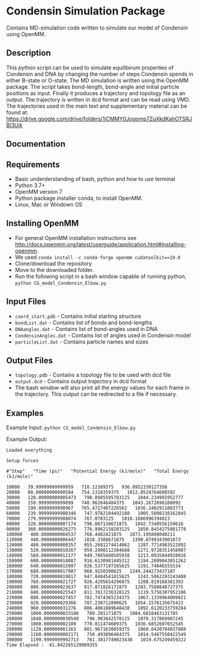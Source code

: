 # Condensin Simulation Package

Contains MD-simulation code written to simulate our model of Condensin using OpenMM.

## Description

This python script can be used to simulate equilibirum properties of Condensin and DNA by changing the number of steps Condensin spends in either B-state or O-state. The MD simulation is written using the OpenMM package. The script takes bond-length, bond-angle and initial particle positions as input. Finally it produces a trajectory and topology file as an output. The trajectory is written in dcd format and can be read using VMD. The trajectories used in the main text and supplementary material can be found at: https://drive.google.com/drive/folders/1jCMMY0Joqomp7ZuXkdKahOTSRJBI3Ujk

## Documentation

## Requirements
 - Basic underderstanding of bash, python and how to use terminal
 - Python 3.7+
 - OpenMM version 7
 - Python package installer conda, to install OpenMM. 
 - Linux, Mac or Windown OS

## Installing OpenMM
 - For general OpenMM installation instructions see http://docs.openmm.org/latest/userguide/application.html#installing-openmm. 
 - We used `conda install -c conda-forge openmm cudatoolkit==10.0`
 - Clone/download the repository
 - Move to the downloaded folder.
 - Run the following script in a bash window capable of running python, `python CG_model_Condensin_Elbow.py `

## Input Files
 - `coord_start.pdb` - Contains initial starting structure
 - `bondList.dat` - Contains list of bonds and bond-lengths
 - `DNAangles.dat` - Contains list of bond-angles used in DNA
 - `CondensinAngles.dat` - Contains list of angles used in Condensin model
 - `particleList.dat` - Contains particle names and sizes

## Output Files
 - `topology.pdb` - Contains a topology file to be used with dcd file
 - `output.dcd` - Contains output trajectory in dcd format
 - The bash window will also print all the energy values for each frame in the trajectory. This output can be redirected to a file if necessary.

## Examples

Example Input:
`python CG_model_Condensin_Elbow.py`

Example Output:

`Loaded everything`

`Setup forces`

`#"Step"   "Time (ps)"   "Potential Energy (kJ/mole)"   "Total Energy (kJ/mole)"`

`10000   39.99999999999959   710.12109375   936.8952330127358`<br/>
`20000   80.00000000000584   754.1318359375   1012.8524764608592`<br/>
`30000   120.00000000005473   790.8985595703125   1044.234991952777`<br/>
`40000   159.9999999999899   748.962646484375   1043.2672696188092`<br/>
`50000   199.9999999998967   765.4717407226562   1036.2402911083773`<br/>
`60000   239.99999999980346   747.9782104492188   1005.5008238162845`<br/>
`70000   279.99999999988074   767.0703125   1018.1886996394023`<br/>
`80000   320.00000000007174   796.067138671875   1042.7340556159616`<br/>
`90000   360.00000000026273   776.9962158203125   1050.8454275801778`<br/>
`100000   400.0000000004537   768.4482421875   1073.195808040211`<br/>
`110000   440.0000000006447   1028.3388671875   1390.8749343901873`<br/>
`120000   480.0000000008357   955.2681274414062   1287.7714983522892`<br/>
`130000   520.0000000010267   959.2990112304688   1271.9728351458907`<br/>
`140000   560.0000000012177   949.7865600585938   1213.0935844928026`<br/>
`150000   600.0000000014087   916.6130981445312   1194.2609043851262`<br/>
`160000   640.0000000015997   926.5377197265625   1191.74046555534`<br/>
`170000   680.0000000017907   960.9150390625   1249.244273437187`<br/>
`180000   720.0000000019817   947.8404541015625   1243.5862293243408`<br/>
`190000   760.0000000021727   926.4295654296875   1208.819168381393`<br/>
`200000   800.0000000023637   917.871826171875   1203.7580848727375`<br/>
`210000   840.0000000025547   811.3917236328125   1119.5756307952106`<br/>
`220000   880.0000000027457   782.7474365234375   1067.1339964009821`<br/>
`230000   920.0000000029366   787.230712890625   1054.1576135675423`<br/>
`240000   960.0000000031276   806.4061889648438   1092.6120233759284`<br/>
`250000   1000.0000000033186   789.201171875   1084.6818463131785`<br/>
`260000   1040.0000000030548   796.983642578125   1079.317869907245`<br/>
`270000   1080.000000002109   770.011474609375   1036.6852607652545`<br/>
`280000   1120.000000001163   801.9671630859375   1060.0420704837888`<br/>
`290000   1160.0000000002171   750.493896484375   1014.5487550422549`<br/>
`300000   1199.9999999992713   761.3817749023438   1019.675249459222`<br/>
`Time Elapsed :  41.842265129089355`


